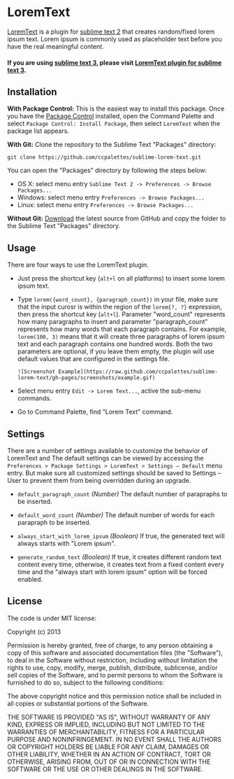 LoremText
=========
 
[LoremText](http://ccpalettes.github.com/sublime-lorem-text) is a plugin for
[sublime text 2](http://www.sublimetext.com/) that creates random/fixed lorem
ipsum text. Lorem ipsum is commonly used as placeholder text before you have the
real meaningful content.

#### If you are using [sublime text 3](http://www.sublimetext.com/3), please visit [LoremText plugin for sublime text 3](https://github.com/ccpalettes/sublime-lorem-text/tree/sublime-text-3-beta).

Installation
------------

**With Package Control:** This is the easiest way to install this package. Once you have the [Package Control](http://wbond.net/sublime_packages/package_control) installed, open the Command Palette and select `Package Control: Install Package`, then select `LoremText` when the package list appears.

**With Git:** Clone the repository to the Sublime Text "Packages" directory:

    git clone https://github.com/ccpalettes/sublime-lorem-text.git

You can open the "Packages" directory by following the steps below:

* OS X: select menu entry `Sublime Text 2 -> Preferences -> Browse Packages...`
* Windows: select menu entry `Preferences -> Browse Packages...`
* Linux: select menu entry `Preferences -> Browse Packages...`

**Without Git:** [Download](https://github.com/ccpalettes/sublime-lorem-text/archive/master.zip)
the latest source from GitHub and copy the folder to the Sublime Text "Packages"
directory.

Usage
-----

There are four ways to use the LoremText plugin.

* Just press the shortcut key (`alt+l` on all platforms) to insert some lorem
ipsum text.
* Type `lorem({word_count}, {paragraph_count})` in your file, make sure that the
input curosr is within the region of the `lorem{?, ?}` expression, then press
the shortcut key (`alt+l`). Parameter "word_count" represents how many paragraphs
to insert and parameter "paragraph_count" represents how many words that each
paragraph contains. For example, `lorem(100, 3)` means that it will create three
paragraphs of lorem ipsum text and each paragraph contains one hundred words.
Both the two parameters are optional, if you leave them empty, the plugin will
use default values that are configured in the settings file.

      ![Screenshot Example](https://raw.github.com/ccpalettes/sublime-lorem-text/gh-pages/screenshots/example.gif)

* Select menu entry `Edit -> Lorem Text...`, active the sub-menu commands.
* Go to Command Palette, find "Lorem Text" command.

Settings
--------

There are a number of settings available to customize the behavior of LoremText
and The default settings can be viewed by accessing the `Preferences > Package
Settings > LoremText > Settings – Default` menu entry. But make sure all
customized settings should be saved to Settings – User to prevent them from
being overridden during an upgrade.

- `default_paragraph_count` *(Number)* The default number of parapraphs to be
inserted.

- `default_word_count` *(Number)* The default number of words for each parapraph
to be inserted.

- `always_start_with_lorem_ipsum` *(Boolean)* If true, the generated text will
always starts with "Lorem ipsum".

- `generate_random_text` *(Boolean)* If true, it creates different random text
content every time, otherwise, it creates text from a fixed content every time
and the "always start with lorem ipsum" option will be forced enabled.

License
-------

The code is under MIT license:

Copyright (c) 2013

Permission is hereby granted, free of charge, to any person obtaining a copy of
this software and associated documentation files (the "Software"), to deal in
the Software without restriction, including without limitation the rights to
use, copy, modify, merge, publish, distribute, sublicense, and/or sell copies of
the Software, and to permit persons to whom the Software is furnished to do so,
subject to the following conditions:

The above copyright notice and this permission notice shall be included in all
copies or substantial portions of the Software.

THE SOFTWARE IS PROVIDED "AS IS", WITHOUT WARRANTY OF ANY KIND, EXPRESS OR
IMPLIED, INCLUDING BUT NOT LIMITED TO THE WARRANTIES OF MERCHANTABILITY,
FITNESS FOR A PARTICULAR PURPOSE AND NONINFRINGEMENT. IN NO EVENT SHALL THE
AUTHORS OR COPYRIGHT HOLDERS BE LIABLE FOR ANY CLAIM, DAMAGES OR OTHER
LIABILITY, WHETHER IN AN ACTION OF CONTRACT, TORT OR OTHERWISE, ARISING FROM,
OUT OF OR IN CONNECTION WITH THE SOFTWARE OR THE USE OR OTHER DEALINGS IN THE
SOFTWARE.